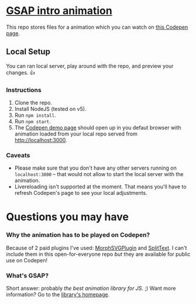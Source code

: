 # [GSAP intro animation](http://codepen.io/arturkot/full/akRKVm/)

This repo stores files for a animation which you can watch on [this Codepen page](http://codepen.io/arturkot/full/akRKVm/).

## Local Setup

You can ran local server, play around with the repo, and preview your changes. 👍

### Instructions

1. Clone the repo.
2. Install NodeJS (tested on v5).
3. Run `npm install`.
4. Run `npm start`.
5. The [Codepen demo page](http://codepen.io/arturkot/full/akRKVm/) should open up in you defaut browser with animation loaded from your local repo served from [http://localhost:3000](http://localhost:3000).

### Caveats

* Please make sure that you don't have any other servers running on `localhost:3000` – that would not allow to start the local server with the animation.
* Livereloading isn't supported at the moment. That means you'll have to refresh Codepen's page to see your local adjustments.

# Questions you may have

### Why the animation has to be played on Codepen?

Because of 2 paid plugins I've used: [MorphSVGPlugin](http://greensock.com/morphSVG) and [SplitText](http://greensock.com/SplitText). I can't include them in this open-for-everyone repo _but_ they are available for public use on Codepen!


### What's GSAP?

Short answer: probably _the best animation library for JS_. ;) Want more information? Go to the [library's homepage](http://greensock.com/).



